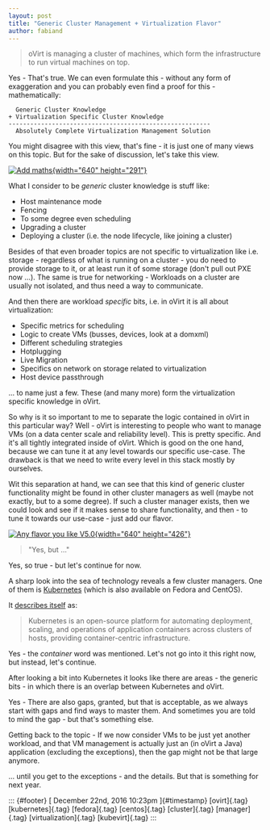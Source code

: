 ```yaml
---
layout: post
title: "Generic Cluster Management + Virtualization Flavor"
author: fabiand
---
```




> oVirt is managing a cluster of machines, which form the infrastructure
> to run virtual machines on top.

Yes - That's true. We can even formulate this - without any form of
exaggeration and you can probably even find a proof for this -
mathematically:

      Generic Cluster Knowledge
    + Virtualization Specific Cluster Knowledge
    --------------------------------------------------------
      Absolutely Complete Virtualization Management Solution

You might disagree with this view, that's fine - it is just one of many
views on this topic. But for the sake of discussion, let's take this
view.

[![Add
maths](https://c2.staticflickr.com/1/49/189798921_0807b0e165_z.jpg){width="640"
height="291"}](https://www.flickr.com/photos/auyongcheemeng/189798921/ "Add maths")

What I consider to be *generic* cluster knowledge is stuff like:

-   Host maintenance mode
-   Fencing
-   To some degree even scheduling
-   Upgrading a cluster
-   Deploying a cluster (i.e. the node lifecycle, like joining a
    cluster)

Besides of that even broader topics are not specific to virtualization
like i.e. storage - regardless of what is running on a cluster - you do
need to provide storage to it, or at least run it of some storage (don't
pull out PXE now ...). The same is true for networking - Workloads on a
cluster are usually not isolated, and thus need a way to communicate.

And then there are workload *specific* bits, i.e. in oVirt it is all
about virtualization:

-   Specific metrics for scheduling
-   Logic to create VMs (busses, devices, look at a domxml)
-   Different scheduling strategies
-   Hotplugging
-   Live Migration
-   Specifics on network on storage related to virtualization
-   Host device passthrough

... to name just a few. These (and many more) form the virtualization
specific knowledge in oVirt.

So why is it so important to me to separate the logic contained in oVirt
in this particular way? Well - oVirt is interesting to people who want
to manage VMs (on a data center scale and reliability level). This is
pretty specific. And it's all tightly integrated inside of oVirt. Which
is good on the one hand, because we can tune it at any level towards our
specific use-case. The drawback is that we need to write every level in
this stack mostly by ourselves.

Wit this separation at hand, we can see that this kind of generic
cluster functionality might be found in other cluster managers as well
(maybe not exactly, but to a some degree). If such a cluster manager
exists, then we could look and see if it makes sense to share
functionality, and then - to tune it towards our use-case - just add our
flavor.

[![Any flavor you like
V5.0](https://c5.staticflickr.com/1/204/510529436_c27e72623a_z.jpg){width="640"
height="426"}](https://www.flickr.com/photos/pulpolux/510529436/in/photolist-M7ABE-aB2orb-4CW72b-aAZmj6-eSt8mM-afYK8R-aATnWy-aAYPS4-aATHu1-7kTSoY-4gf7vj-4CVUt9-8bXZ7W-aAZ5wD-aAQKgp-JkFUW-aARewi-aMq7p-aAZh9D-aAYNPB-aB2LX7-9vYEZo-oL214g-aATsF3-7BujwB-aAQJwz-aAR5UF-aATsd3-aAT9xo-5ToATT-7K2wBF-pwFVJ2-d7vwuA-7K6sy7-9oDYNr-4CVUiL-D5YNh-8HwSG7-aATged-6EfA6j-aATpKC-aB34eU-aAQuXz-uswER-XniF-aAQqzR-6Lngyx-aAZ25K-aAZ6xH-eib4TY "Any flavor you like V5.0")

> "Yes, but ..."

Yes, so true - but let's continue for now.

A sharp look into the sea of technology reveals a few cluster managers.
One of them is [Kubernetes](https://kubernetes.io) (which is also
available on Fedora and CentOS).

It [describes itself](http://kubernetes.io/docs/whatisk8s/) as:

> Kubernetes is an open-source platform for automating deployment,
> scaling, and operations of application containers across clusters of
> hosts, providing container-centric infrastructure.

Yes - the *container* word was mentioned. Let's not go into it this
right now, but instead, let's continue.

After looking a bit into Kubernetes it looks like there are areas - the
generic bits - in which there is an overlap between Kubernetes and
oVirt.

Yes - There are also gaps, granted, but that is acceptable, as we always
start with gaps and find ways to master them. And sometimes you are told
to mind the gap - but that's something else.

Getting back to the topic - If we now consider VMs to be just yet
another workload, and that VM management is actually just an (in oVirt a
Java) application (excluding the exceptions), then the gap might not be
that large anymore.

... until you get to the exceptions - and the details. But that is
something for next year.

::: {#footer}
[ December 22nd, 2016 10:23pm ]{#timestamp} [ovirt]{.tag}
[kubernetes]{.tag} [fedora]{.tag} [centos]{.tag} [cluster]{.tag}
[manager]{.tag} [virtualization]{.tag} [kubevirt]{.tag}
:::
